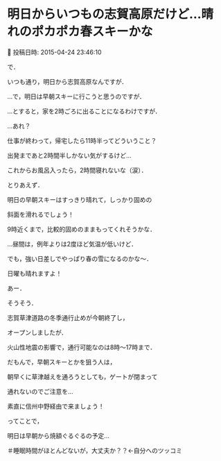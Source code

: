 # 明日からいつもの志賀高原だけど…晴れのポカポカ春スキーかな

📅 投稿日時: 2015-04-24 23:46:10

で．


いつも通り，明日から志賀高原なんですが．


…で，明日は早朝スキーに行こうと思うのですが．


…とすると，家を2時ごろに出ることになるわけですが．





…あれ？


仕事が終わって，帰宅したら11時半ってどういうこと？


出発まであと2時間半しかない気がするけど…


これからお風呂入ったら，2時間寝れないな（涙）．





とりあえず．


明日の早朝スキーはすっきり晴れて，しっかり固めの


斜面を滑れるでしょう！


9時近くまで，比較的固めのままもってくれそうかな．


…昼間は，例年よりは2度ほど気温が低いけど．


でも，強い日差しでやっぱり春の雪になるのかな～．





日曜も晴れますよ！





あー．


そうそう．


志賀草津道路の冬季通行止めが今朝終了し，


オープンしましたが．


火山性地震の影響で，通行可能なのは8時～17時まで．


だもんで，早朝スキーとかを狙う人は，


朝早くに草津越えを通ろうとしても，ゲートが閉まって


通れないのでご注意を…


素直に信州中野経由で来ましょう！





ってことで，


明日は早朝から焼額ぐるぐるの予定…





＃睡眠時間がほとんどないが，大丈夫か？？←自分へのツッコミ
